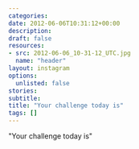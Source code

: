 ```yaml
---
categories:
date: 2012-06-06T10:31:12+00:00
description:
draft: false
resources:
- src: 2012-06-06_10-31-12_UTC.jpg
  name: "header"
layout: instagram
options:
  unlisted: false
stories:
subtitle:
title: "Your challenge today is"
tags: []
---
```


"Your challenge today is"
